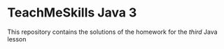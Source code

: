 # TeachMeSkills Java 3
This repository contains the solutions of the homework for the _third_ Java lesson